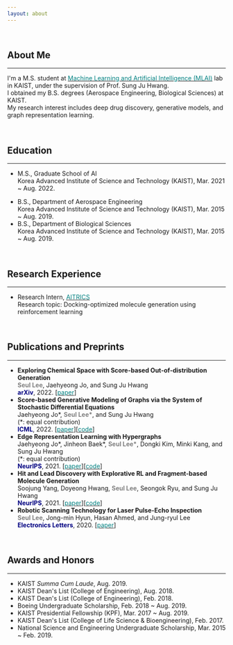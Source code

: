 ```yaml
---
layout: about 
---
```


<br>

## About Me
***
I'm a M.S. student at [<span style="color:teal">Machine Learning and Artificial Intelligence (MLAI)</span>](https://www.mlai-kaist.com) lab in KAIST, under the supervision of Prof. Sung Ju Hwang.<br>
I obtained my B.S. degrees (Aerospace Engineering, Biological Sciences) at KAIST.<br>
My research interest includes deep drug discovery, generative models, and graph representation learning.

<br>

## Education
***
<!-- * Ph.D. student, Graduate School of AI<br>
Korea Advanced Institute of Science and Technology (KAIST), Sep. 2022 ~ present. -->
* M.S., Graduate School of AI<br>
Korea Advanced Institute of Science and Technology (KAIST), Mar. 2021 ~ Aug. 2022.
<!-- * M.S. student, Department of Aerospace Engineering<br>
Korea Advanced Institute of Science and Technology (KAIST), Sep. 2019 ~ Feb. 2020. -->
* B.S., Department of Aerospace Engineering<br>
Korea Advanced Institute of Science and Technology (KAIST), Mar. 2015 ~ Aug. 2019.
* B.S., Department of Biological Sciences<br>
Korea Advanced Institute of Science and Technology (KAIST), Mar. 2015 ~ Aug. 2019.

<br>

## Research Experience
***
* Research Intern, [<span style="color:teal">AITRICS</span>](https://www.aitrics.com)<br>
Research topic: Docking-optimized molecule generation using reinforcement
learning

<br>

<!-- ## Ongoing Research
***
* Out-of-distribution Generation of Molecules using Score-based Models<br>
**Seul Lee**, Jaehyeong Jo, and Sung Ju Hwang

<br> -->

## Publications and Preprints
***
* **Exploring Chemical Space with Score-based Out-of-distribution Generation**<br>
<span style="color:gray">**Seul Lee**</span>, Jaehyeong Jo, and Sung Ju Hwang<br>
<span style="color:navy">**arXiv**</span>, 2022. \[[<span style="color:teal">paper</span>](https://arxiv.org/pdf/2206.07632.pdf)\]
* **Score-based Generative Modeling of Graphs via the System of Stochastic Differential Equations**<br>
Jaehyeong Jo\*, <span style="color:gray">**Seul Lee\***</span>, and Sung Ju Hwang<br>
(\*: equal contribution)<br>
<span style="color:navy">**ICML**</span>, 2022. \[[<span style="color:teal">paper</span>](https://arxiv.org/pdf/2202.02514.pdf)\]\[[<span style="color:teal">code</span>](https://github.com/harryjo97/GDSS)\]
* **Edge Representation Learning with Hypergraphs**<br>
Jaehyeong Jo\*, Jinheon Baek\*, <span style="color:gray">**Seul Lee\***</span>, Dongki Kim, Minki Kang, and Sung Ju Hwang<br>
(\*: equal contribution)<br>
<span style="color:navy">**NeurIPS**</span>, 2021. \[[<span style="color:teal">paper</span>](https://arxiv.org/pdf/2106.15845.pdf)\]\[[<span style="color:teal">code</span>](https://github.com/harryjo97/EHGNN)\]
* **Hit and Lead Discovery with Explorative RL and Fragment-based Molecule Generation**<br>
Soojung Yang, Doyeong Hwang, <span style="color:gray">**Seul Lee**</span>, Seongok Ryu, and Sung Ju Hwang<br>
<span style="color:navy">**NeurIPS**</span>, 2021. \[[<span style="color:teal">paper</span>](https://arxiv.org/pdf/2110.01219.pdf)\]\[[<span style="color:teal">code</span>](https://github.com/AITRICS/FREED)\]
* **Robotic Scanning Technology for Laser Pulse-Echo Inspection**<br>
<span style="color:gray">**Seul Lee**</span>, Jong-min Hyun, Hasan Ahmed, and Jung-ryul Lee<br>
<span style="color:navy">**Electronics Letters**</span>, 2020. \[[<span style="color:teal">paper</span>](https://ietresearch.onlinelibrary.wiley.com/doi/epdf/10.1049/el.2020.1444)\]

<br>

## Awards and Honors
***
* KAIST *Summa Cum Laude*, Aug. 2019.
* KAIST Dean's List (College of Engineering), Aug. 2018.
* KAIST Dean's List (College of Engineering), Feb. 2018.
* Boeing Undergraduate Scholarship, Feb. 2018 ~ Aug. 2019.
* KAIST Presidential Fellowship (KPF), Mar. 2017 ~ Aug. 2019.
* KAIST Dean's List (College of Life Science & Bioengineering), Feb. 2017.
* National Science and Engineering Undergraduate Scholarship, Mar. 2015 ~ Feb. 2019.
